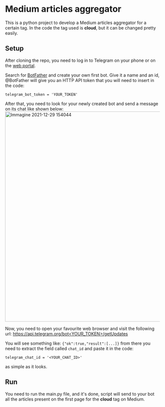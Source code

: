 # Medium articles aggregator
This is a python project to develop a Medium articles aggregator for a certain tag.
In the code the tag used is **cloud**, but it can be changed pretty easily.

## Setup
After cloning the repo, you need to log in to Telegram on your phone or on the [web portal](https://web.telegram.org/k/).

Search for [BotFather](https://botostore.com/c/botfather/) and create your own first bot. 
Give it a name and an id, @BotFather will give you an HTTP API token that you will need to insert in the code:

`telegram_bot_token = 'YOUR_TOKEN'`

After that, you need to look for your newly created bot and send a message on its chat like shown below:
<img width="685" alt="Immagine 2021-12-29 154044" src="https://user-images.githubusercontent.com/41054906/147673544-0ab1f1a8-bcba-4bf5-ab52-9df632a489f3.png">

Now, you need to open your favourite web browser and visit the following url: [https://api.telegram.org/bot<YOUR_TOKEN>/getUpdates](https://api.telegram.org/bot<YOUR_TOKEN>/getUpdates)

You will see something like: `{"ok":true,"result":[...]}`
from there you need to extract the field called `chat_id` and paste it in the code:

`telegram_chat_id = '<YOUR_CHAT_ID>'`

as simple as it looks.

## Run 
You need to run the main.py file, and it's done, script will send to your bot all the articles present on the first page for the **cloud** tag on Medium. 


